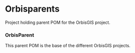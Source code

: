 Orbisparents
================

Project holding parent POM for the OrbisGIS project.

### OrbisParent

This parent POM is the base of the different OrbisGIS projects.


